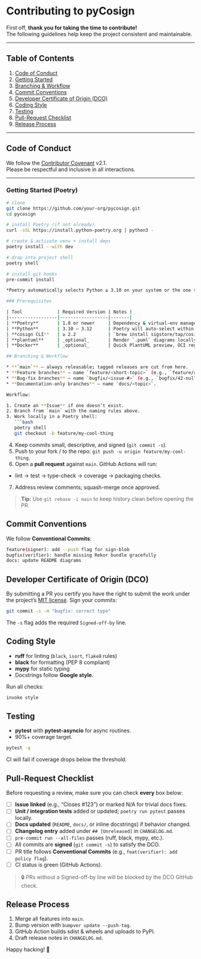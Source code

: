 # Contributing to pyCosign

First off, **thank you for taking the time to contribute!**  
The following guidelines help keep the project consistent and maintainable.

---

## Table of Contents
1. [Code of Conduct](#code-of-conduct)  
2. [Getting Started](#getting-started)  
3. [Branching & Workflow](#branching--workflow)  
4. [Commit Conventions](#commit-conventions)  
5. [Developer Certificate of Origin (DCO)](#developer-certificate-of-origin-dco)  
6. [Coding Style](#coding-style)  
7. [Testing](#testing)  
8. [Pull-Request Checklist](#pull-request-checklist)  
9. [Release Process](#release-process)  

---

## Code of Conduct
We follow the [Contributor Covenant](https://www.contributor-covenant.org/version/2/1/code_of_conduct/) v2.1.  
Please be respectful and inclusive in all interactions.

---

### Getting Started (Poetry)

```bash
# clone
git clone https://github.com/your-org/pycosign.git
cd pycosign

# install Poetry (if not already)
curl -sSL https://install.python-poetry.org | python3 -

# create & activate venv + install deps
poetry install --with dev

# drop into project shell
poetry shell

# install git hooks
pre-commit install

*Poetry automatically selects Python ≥ 3.10 on your system or the one specified in pyproject.toml. All dev tools—ruff, black, mypy, pytest, invoke—are declared under [tool.poetry.group.dev].*  

### Prerequisites

| Tool             | Required Version | Notes |
|------------------|------------------|-------|
| **Poetry**       | 1.8 or newer     | Dependency & virtual-env manager |
| **Python**       | 3.10 – 3.12      | Poetry will auto-select within this range |
| **cosign CLI**   | ≥ 2.2            | `brew install sigstore/tap/cosign` or download release binary |
| **plantuml**     | _optional_       | Render `.puml` diagrams locally (`brew install plantuml`) |
| **Docker**       | _optional_       | Quick PlantUML preview, OCI registry tests |

## Branching & Workflow

* **`main`** — always releasable; tagged releases are cut from here.  
* **Feature branches** — name `feature/<short-topic>` (e.g., `feature/registry-push`).  
* **Bug-fix branches** — name `bugfix/<issue-#>` (e.g., `bugfix/42-null-sig-path`).  
* **Documentation-only branches** — name `docs/<topic>`.

Workflow:

1. Create an **Issue** if one doesn’t exist.  
2. Branch from `main` with the naming rules above.  
3. Work locally in a Poetry shell:  
   ```bash
   poetry shell
   git checkout -b feature/my-cool-thing
   ```
4. Keep commits small, descriptive, and signed (`git commit -s`).
5. Push to your fork / to the repo: `git push -u origin feature/my-cool-thing`.
6. Open a **pull request** against `main`. GitHub Actions will run:
  * lint → test → type-check → coverage → packaging checks.  
7. Address review comments; squash-merge once approved.  
> **Tip:** Use `git rebase -i main` to keep history clean before opening the PR.  

## Commit Conventions

We follow **Conventional Commits**:
```bash
feature(signer): add --push flag for sign-blob
bugfix(verifier): handle missing Rekor bundle gracefully
docs: update README diagrams
```

## Developer Certificate of Origin (DCO)

By submitting a PR you certify you have the right to submit the work under the project’s [MIT license](LICENSE).
Sign your commits:

```bash
git commit -s -m "bugfix: correct typo"
```
The `-s` flag adds the required `Signed-off-by` line.

## Coding Style

* **ruff** for linting (`black`, `isort`, `flake8` rules)
* **black** for formatting (PEP 8 compliant)
* **mypy** for static typing
* Docstrings follow **Google style**.

Run all checks:

```bash
invoke style
```

## Testing

* **pytest** with **pytest-asyncio** for async routines.
* 90%+ coverage target.

```bash
pytest -q
```
CI will fail if coverage drops below the threshold.  

## Pull-Request Checklist

Before requesting a review, make sure you can check **every** box below:

- [ ] **Issue linked** (e.g., “Closes #123”) or marked N/A for trivial docs fixes.  
- [ ] **Unit / integration tests** added or updated; `poetry run pytest` passes locally.  
- [ ] **Docs updated** (`README`, `docs/`, or inline docstrings) if behavior changed.  
- [ ] **Changelog entry** added under `## [Unreleased]` in `CHANGELOG.md`.  
- [ ] `pre-commit run --all-files` passes (ruff, black, mypy, etc.).  
- [ ] All commits are **signed** (`git commit -s`) to satisfy the DCO.  
- [ ] PR title follows **Conventional Commits** (e.g., `feat(verifier): add policy flag`).  
- [ ] CI status is green (GitHub Actions).

> 🔒  PRs without a Signed-off-by line will be blocked by the DCO GitHub check.

## Release Process

1. Merge all features into `main`.
2. Bump version with `bumpver update --push-tag`.
3. GitHub Action builds sdist & wheels and uploads to PyPI.
4. Draft release notes in `CHANGELOG.md`.

Happy hacking! 💙
